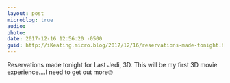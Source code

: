 ```yaml
---
layout: post
microblog: true
audio: 
photo: 
date: 2017-12-16 12:56:20 -0500
guid: http://iKeating.micro.blog/2017/12/16/reservations-made-tonight.html
---
```

Reservations made tonight for Last Jedi, 3D.  This will be my first 3D movie experience....I need to get out more🙄
